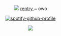 <div align="center">
   <img src="https://pixels.crd.co/assets/images/gallery14/d564ef96.gif?v=99d3974e">
 <a href="https://rentry.co/nohomer">rentry </a> ~ owo
  

<div align="center">

  [![spotify-github-profile](https://spotify-github-profile.kittinanx.com/api/view?uid=31vqun7ccl2bokwd3rjr7axfzvta&cover_image=true&theme=novatorem&show_offline=false&background_color=121212&interchange=false&bar_color=53b14f&bar_color_cover=false)](https://github.com/kittinan/spotify-github-profile)
  </div>
<div align="center">
  <img src="https://media.discordapp.net/attachments/1333537716897583211/1358064238245187685/Untitled185_20250405150218.png?ex=67f27b62&is=67f129e2&hm=f8a4dac558281b7cdb3df6c182f115d1bc441a9f731aee3b37192b57765ce7b1&=&format=webp&quality=lossless&width=498&height=226">








                                                                                                                                     










